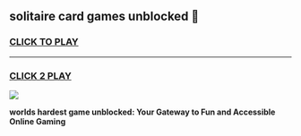
## solitaire card games unblocked 👋
<h3>
<a href="https://premium.freeplayer.one?title=solitaire_card_games_unblocked&ref=13F">CLICK TO PLAY</a></h3>
<hr>

<h3>
<a href="https://premium.freeplayer.one?title=solitaire_card_games_unblocked&ref=13F">CLICK 2 PLAY</a>
  
</h3>

<a href="https://premium.freeplayer.one?title=solitaire_card_games_unblocked&ref=12F/"><img src="https://clearcache.store/games.png"></a>


**worlds hardest game unblocked: Your Gateway to Fun and Accessible Online Gaming**
